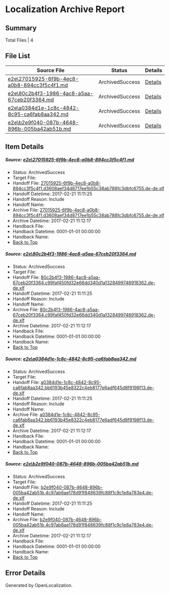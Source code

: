 # <a name='report-top'></a> Localization Archive Report

## Summary
 Total Files | 4

## File List
 Source File | Status | Details 
 ----------- | ------ | ------- 
 [e2e\27015925-6f9b-4ec8-a0b8-894cc3f5c4f1.md](https://github.com/OpenLocalizationTestOrg/ol-test4/blob/b6606e00859522c436bf5a75a2b13ed938ca8012/e2e/27015925-6f9b-4ec8-a0b8-894cc3f5c4f1.md) | ArchivedSuccess | [Details](#1da2270ed55929e6a488e61551bfe713afe88c0e4)
 [e2e\80c2b4f3-1986-4ac8-a5aa-67ceb20f3364.md](https://github.com/OpenLocalizationTestOrg/ol-test4/blob/b6606e00859522c436bf5a75a2b13ed938ca8012/e2e/80c2b4f3-1986-4ac8-a5aa-67ceb20f3364.md) | ArchivedSuccess | [Details](#ade688977eadf8339c0d9907a36eb8a5a0018bed5)
 [e2e\a0384d1e-1c8c-4842-8c95-ca6fab8aa342.md](https://github.com/OpenLocalizationTestOrg/ol-test4/blob/b6606e00859522c436bf5a75a2b13ed938ca8012/e2e/a0384d1e-1c8c-4842-8c95-ca6fab8aa342.md) | ArchivedSuccess | [Details](#0f66131d9ae4fce5740ca4827fc921a7d3af1f027)
 [e2e\b2e9f040-087b-4648-896b-005ba42ab51b.md](https://github.com/OpenLocalizationTestOrg/ol-test4/blob/b6606e00859522c436bf5a75a2b13ed938ca8012/e2e/b2e9f040-087b-4648-896b-005ba42ab51b.md) | ArchivedSuccess | [Details](#ec33c0b357ae4c40ceb529ee168f5950e9fceae79)

## Item Details
##### <a name='1da2270ed55929e6a488e61551bfe713afe88c0e4'></a> Source: [e2e\27015925-6f9b-4ec8-a0b8-894cc3f5c4f1.md](https://github.com/OpenLocalizationTestOrg/ol-test4/blob/b6606e00859522c436bf5a75a2b13ed938ca8012/e2e/27015925-6f9b-4ec8-a0b8-894cc3f5c4f1.md)
* Status: ArchivedSuccess
* Target File: 
* Handoff File: [27015925-6f9b-4ec8-a0b8-894cc3f5c4f1.d3608aef34d8717ee1b55c38ab788fc3dbfc6755.de-de.xlf](https://github.com/OpenLocalizationTestOrg/ol-test4-handoff/blob/b5dece1bfe7dd8b21a72fe01a90e5df238c9070d/ol-handoff/OpenLocalizationTestOrg/ol-test4-dede/xinjiang/ht/27015925-6f9b-4ec8-a0b8-894cc3f5c4f1.d3608aef34d8717ee1b55c38ab788fc3dbfc6755.de-de.xlf)
* Handoff Datetime: 2017-02-21 11:11:25
* Handoff Reason: Include
* Handoff Name: 
* Archive File: [27015925-6f9b-4ec8-a0b8-894cc3f5c4f1.d3608aef34d8717ee1b55c38ab788fc3dbfc6755.de-de.xlf](https://github.com/OpenLocalizationTestOrg/ol-test4-handoff/blob/293b5614adfe3af5189ce69171a4baee5754ec17/ol-archive/OpenLocalizationTestOrg/ol-test4-dede/xinjiang/ht/27015925-6f9b-4ec8-a0b8-894cc3f5c4f1.d3608aef34d8717ee1b55c38ab788fc3dbfc6755.de-de.xlf)
* Archive Datetime: 2017-02-21 11:12:17
* Handback File: 
* Handback Datetime: 0001-01-01 00:00:00
* Handback Name: 
* [Back to Top](#report-top)

##### <a name='ade688977eadf8339c0d9907a36eb8a5a0018bed5'></a> Source: [e2e\80c2b4f3-1986-4ac8-a5aa-67ceb20f3364.md](https://github.com/OpenLocalizationTestOrg/ol-test4/blob/b6606e00859522c436bf5a75a2b13ed938ca8012/e2e/80c2b4f3-1986-4ac8-a5aa-67ceb20f3364.md)
* Status: ArchivedSuccess
* Target File: 
* Handoff File: [80c2b4f3-1986-4ac8-a5aa-67ceb20f3364.c99faf450fd32e66dd340d1a1328499748918362.de-de.xlf](https://github.com/OpenLocalizationTestOrg/ol-test4-handoff/blob/b5dece1bfe7dd8b21a72fe01a90e5df238c9070d/ol-handoff/OpenLocalizationTestOrg/ol-test4-dede/xinjiang/ht/80c2b4f3-1986-4ac8-a5aa-67ceb20f3364.c99faf450fd32e66dd340d1a1328499748918362.de-de.xlf)
* Handoff Datetime: 2017-02-21 11:11:25
* Handoff Reason: Include
* Handoff Name: 
* Archive File: [80c2b4f3-1986-4ac8-a5aa-67ceb20f3364.c99faf450fd32e66dd340d1a1328499748918362.de-de.xlf](https://github.com/OpenLocalizationTestOrg/ol-test4-handoff/blob/293b5614adfe3af5189ce69171a4baee5754ec17/ol-archive/OpenLocalizationTestOrg/ol-test4-dede/xinjiang/ht/80c2b4f3-1986-4ac8-a5aa-67ceb20f3364.c99faf450fd32e66dd340d1a1328499748918362.de-de.xlf)
* Archive Datetime: 2017-02-21 11:12:17
* Handback File: 
* Handback Datetime: 0001-01-01 00:00:00
* Handback Name: 
* [Back to Top](#report-top)

##### <a name='0f66131d9ae4fce5740ca4827fc921a7d3af1f027'></a> Source: [e2e\a0384d1e-1c8c-4842-8c95-ca6fab8aa342.md](https://github.com/OpenLocalizationTestOrg/ol-test4/blob/b6606e00859522c436bf5a75a2b13ed938ca8012/e2e/a0384d1e-1c8c-4842-8c95-ca6fab8aa342.md)
* Status: ArchivedSuccess
* Target File: 
* Handoff File: [a0384d1e-1c8c-4842-8c95-ca6fab8aa342.bb6193b45e8322c4eb8177e6adf645d8f9198f13.de-de.xlf](https://github.com/OpenLocalizationTestOrg/ol-test4-handoff/blob/b5dece1bfe7dd8b21a72fe01a90e5df238c9070d/ol-handoff/OpenLocalizationTestOrg/ol-test4-dede/xinjiang/ht/a0384d1e-1c8c-4842-8c95-ca6fab8aa342.bb6193b45e8322c4eb8177e6adf645d8f9198f13.de-de.xlf)
* Handoff Datetime: 2017-02-21 11:11:25
* Handoff Reason: Include
* Handoff Name: 
* Archive File: [a0384d1e-1c8c-4842-8c95-ca6fab8aa342.bb6193b45e8322c4eb8177e6adf645d8f9198f13.de-de.xlf](https://github.com/OpenLocalizationTestOrg/ol-test4-handoff/blob/293b5614adfe3af5189ce69171a4baee5754ec17/ol-archive/OpenLocalizationTestOrg/ol-test4-dede/xinjiang/ht/a0384d1e-1c8c-4842-8c95-ca6fab8aa342.bb6193b45e8322c4eb8177e6adf645d8f9198f13.de-de.xlf)
* Archive Datetime: 2017-02-21 11:12:17
* Handback File: 
* Handback Datetime: 0001-01-01 00:00:00
* Handback Name: 
* [Back to Top](#report-top)

##### <a name='ec33c0b357ae4c40ceb529ee168f5950e9fceae79'></a> Source: [e2e\b2e9f040-087b-4648-896b-005ba42ab51b.md](https://github.com/OpenLocalizationTestOrg/ol-test4/blob/b6606e00859522c436bf5a75a2b13ed938ca8012/e2e/b2e9f040-087b-4648-896b-005ba42ab51b.md)
* Status: ArchivedSuccess
* Target File: 
* Handoff File: [b2e9f040-087b-4648-896b-005ba42ab51b.4c97ab6ae178d91f848639fc88f1c9c1e8a783e4.de-de.xlf](https://github.com/OpenLocalizationTestOrg/ol-test4-handoff/blob/b5dece1bfe7dd8b21a72fe01a90e5df238c9070d/ol-handoff/OpenLocalizationTestOrg/ol-test4-dede/xinjiang/ht/b2e9f040-087b-4648-896b-005ba42ab51b.4c97ab6ae178d91f848639fc88f1c9c1e8a783e4.de-de.xlf)
* Handoff Datetime: 2017-02-21 11:11:25
* Handoff Reason: Include
* Handoff Name: 
* Archive File: [b2e9f040-087b-4648-896b-005ba42ab51b.4c97ab6ae178d91f848639fc88f1c9c1e8a783e4.de-de.xlf](https://github.com/OpenLocalizationTestOrg/ol-test4-handoff/blob/293b5614adfe3af5189ce69171a4baee5754ec17/ol-archive/OpenLocalizationTestOrg/ol-test4-dede/xinjiang/ht/b2e9f040-087b-4648-896b-005ba42ab51b.4c97ab6ae178d91f848639fc88f1c9c1e8a783e4.de-de.xlf)
* Archive Datetime: 2017-02-21 11:12:17
* Handback File: 
* Handback Datetime: 0001-01-01 00:00:00
* Handback Name: 
* [Back to Top](#report-top)


## Error Details

Generated by OpenLocalization.

